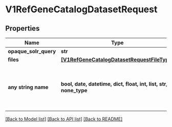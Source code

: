 # V1RefGeneCatalogDatasetRequest


## Properties
Name | Type | Description | Notes
------------ | ------------- | ------------- | -------------
**opaque_solr_query** | **str** |  | [optional] 
**files** | [**[V1RefGeneCatalogDatasetRequestFileType]**](V1RefGeneCatalogDatasetRequestFileType.md) |  | [optional] 
**any string name** | **bool, date, datetime, dict, float, int, list, str, none_type** | any string name can be used but the value must be the correct type | [optional]

[[Back to Model list]](../README.md#documentation-for-models) [[Back to API list]](../README.md#documentation-for-api-endpoints) [[Back to README]](../README.md)


